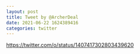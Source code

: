 ```yaml
--- 
layout: post 
title: Tweet by @ArcherDeal 
date: 2021-06-22 1624389416 
categories: twitter 
--- 
```

https://twitter.com/o/status/1407417302803439620